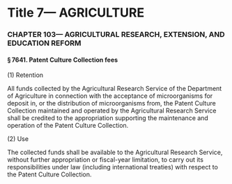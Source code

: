 
# Title 7— AGRICULTURE
### CHAPTER 103— AGRICULTURAL RESEARCH, EXTENSION, AND EDUCATION REFORM
#### § 7641. Patent Culture Collection fees

(1) Retention

All funds collected by the Agricultural Research Service of the Department of Agriculture in connection with the acceptance of microorganisms for deposit in, or the distribution of microorganisms from, the Patent Culture Collection maintained and operated by the Agricultural Research Service shall be credited to the appropriation supporting the maintenance and operation of the Patent Culture Collection.

(2) Use

The collected funds shall be available to the Agricultural Research Service, without further appropriation or fiscal-year limitation, to carry out its responsibilities under law (including international treaties) with respect to the Patent Culture Collection.
